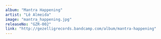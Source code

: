 ```yaml
---
album: "Mantra Happening"
artist: "Lê Almeida"
image: "mantra_happening.jpg"
releaseNo: "GZR-002"
link: "http://gezelligrecords.bandcamp.com/album/mantra-happening"
---
```

